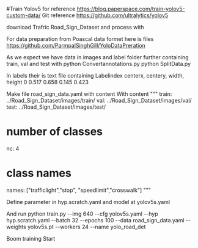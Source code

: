 #Train Yolov5
for reference 
https://blog.paperspace.com/train-yolov5-custom-data/
Git reference  https://github.com/ultralytics/yolov5


download Trafric Road_Sign_Dataset and process with 


For data preparation from Poascal data formet here is files https://github.com/ParmpalSinghGill/YoloDataPreration

As we expect we have data in images and label folder further containing train, val and test
with 
python Convertannotations.py
python SplitData.py

In labels their is text file containing 
Labelindex     centerx,       centery,     width,       height
0      0.517 0.658 0.145  0.423

Make file road_sign_data.yaml with content 
With content 
"""
train: ../Road_Sign_Dataset/images/train/ 
val:  ../Road_Sign_Dataset/images/val/
test: ../Road_Sign_Dataset/images/test/

# number of classes
nc: 4

# class names
names: ["trafficlight","stop", "speedlimit","crosswalk"]
"""

Define parameter in  hyp.scratch.yaml and model at yolov5s.yaml

And run
python train.py --img 640 --cfg yolov5s.yaml --hyp hyp.scratch.yaml --batch 32 --epochs 100 --data road_sign_data.yaml --weights yolov5s.pt --workers 24 --name yolo_road_det

Boom training Start
